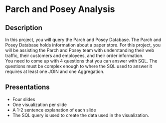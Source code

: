 # Parch and Posey Analysis

## Description
In this project, you will query the Parch and Posey Database. The Parch and Posey Database holds information about a paper store. For this project, you will be assisting the Parch and Posey team with understanding their web traffic, their customers and employees, and their order information.<br>
You need to come up with 4 questions that you can answer with SQL. The questions must be complex enough to where the SQL used to answer it requires at least one JOIN and one Aggregation.

## Presentations
- Four slides
- One visualization per slide
- A 1-2 sentence explanation of each slide
- The SQL query is used to create the data used in the visualization.
